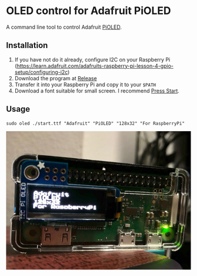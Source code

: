 # OLED control for Adafruit PiOLED

A command line tool to control Adafruit [PiOLED](https://www.adafruit.com/product/3527).

## Installation

1. If you have not do it already, configure I2C on your Raspberry Pi (https://learn.adafruit.com/adafruits-raspberry-pi-lesson-4-gpio-setup/configuring-i2c)
2. Download the program at [Release](https://github.com/siuying/oled/releases)
3. Transfer it into your Raspberry Pi and copy it to your `$PATH`
4. Download a font suitable for small screen. I recommend [Press Start](https://www.dafont.com/press-start.font).

## Usage

```
sudo oled ./start.ttf "Adafruit" "PiOLED" "128x32" "For RaspberryPi"
```

![Preview](./img/preview.JPG)
